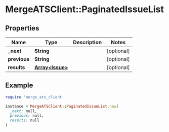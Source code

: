 # MergeATSClient::PaginatedIssueList

## Properties

| Name | Type | Description | Notes |
| ---- | ---- | ----------- | ----- |
| **_next** | **String** |  | [optional] |
| **previous** | **String** |  | [optional] |
| **results** | [**Array&lt;Issue&gt;**](Issue.md) |  | [optional] |

## Example

```ruby
require 'merge_ats_client'

instance = MergeATSClient::PaginatedIssueList.new(
  _next: null,
  previous: null,
  results: null
)
```

